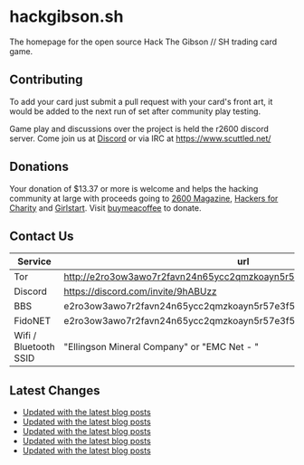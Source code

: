 # hackgibson.sh
The homepage for the open source Hack The Gibson // SH trading card game.


## Contributing

To add your card just submit a pull request with your card's front art, it would be added to the next run of set after community play testing.

Game play and discussions over the project is held the r2600 discord server. Come join us at [Discord](https://discord.com/invite/9hABUzz) or via IRC at https://www.scuttled.net/


## Donations

Your donation of $13.37 or more is welcome and helps the hacking community at large with proceeds going to [2600 Magazine](https://2600.com/), [Hackers for Charity](https://hackersforcharity.org) and [Girlstart](https://girlstart.org).  Visit [buymeacoffee](https://www.buymeacoffee.com/hackgibson.sh) to donate.


## Contact Us

Service | url
-|-
Tor | http://e2ro3ow3awo7r2favn24n65ycc2qmzkoayn5r57e3f56nvjwdcgg32ad.onion
Discord | https://discord.com/invite/9hABUzz
BBS | e2ro3ow3awo7r2favn24n65ycc2qmzkoayn5r57e3f56nvjwdcgg32ad.onion:23
FidoNET | e2ro3ow3awo7r2favn24n65ycc2qmzkoayn5r57e3f56nvjwdcgg32ad.onion:24554
Wifi / Bluetooth SSID | "Ellingson Mineral Company" or "EMC Net - <fidonet address>"

## Latest Changes
<!-- BLOG-POST-LIST:START -->
- [Updated with the latest blog posts](https://github.com/DFW2600/hackgibson.sh/commit/02e4cbf240835e0f24e5987e5b5e073ca28321fe)
- [Updated with the latest blog posts](https://github.com/DFW2600/hackgibson.sh/commit/4ddfd8243a1a4679f00ecc006d1665e5d6f5b3a0)
- [Updated with the latest blog posts](https://github.com/DFW2600/hackgibson.sh/commit/363d03fcf7c04bf9e1e571bc9fedbcafaf3b993e)
- [Updated with the latest blog posts](https://github.com/DFW2600/hackgibson.sh/commit/6b120faaa8e654251aa2fcd7597d445ba8f49ca7)
- [Updated with the latest blog posts](https://github.com/DFW2600/hackgibson.sh/commit/6c9122b49d8fccb271618363cbe5317a1cb894e7)
<!-- BLOG-POST-LIST:END -->
